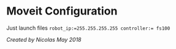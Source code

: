 # Moveit Configuration

Just launch files
``robot_ip:=255.255.255.255
controller:= fs100``

*Created by Nicolas May 2018*
